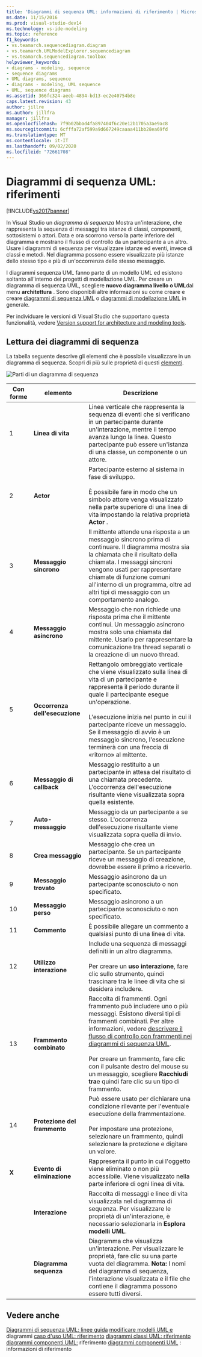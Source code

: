 ```yaml
---
title: 'Diagrammi di sequenza UML: informazioni di riferimento | Microsoft Docs'
ms.date: 11/15/2016
ms.prod: visual-studio-dev14
ms.technology: vs-ide-modeling
ms.topic: reference
f1_keywords:
- vs.teamarch.sequencediagram.diagram
- vs.teamarch.UMLModelExplorer.sequencediagram
- vs.teamarch.sequencediagram.toolbox
helpviewer_keywords:
- diagrams - modeling, sequence
- sequence diagrams
- UML diagrams, sequence
- diagrams - modeling, UML sequence
- UML, sequence diagrams
ms.assetid: 366fc324-aeeb-4894-bd13-ec2e40754b8e
caps.latest.revision: 43
author: jillre
ms.author: jillfra
manager: jillfra
ms.openlocfilehash: 7f9b02bbad4fa897404f6c20e12b1705a3ae9ac8
ms.sourcegitcommit: 6cfffa72af599a9d667249caaaa411bb28ea69fd
ms.translationtype: MT
ms.contentlocale: it-IT
ms.lasthandoff: 09/02/2020
ms.locfileid: "72661708"
---
```

# <a name="uml-sequence-diagrams-reference"></a>Diagrammi di sequenza UML: riferimenti
[!INCLUDE[vs2017banner](../includes/vs2017banner.md)]

In Visual Studio un *diagramma di sequenza* Mostra un'interazione, che rappresenta la sequenza di messaggi tra istanze di classi, componenti, sottosistemi o attori. Data e ora scorrono verso la parte inferiore del diagramma e mostrano il flusso di controllo da un partecipante a un altro. Usare i diagrammi di sequenza per visualizzare istanze ed eventi, invece di classi e metodi. Nel diagramma possono essere visualizzate più istanze dello stesso tipo e più di un'occorrenza dello stesso messaggio.

 I diagrammi sequenza UML fanno parte di un modello UML ed esistono soltanto all'interno dei progetti di modellazione UML. Per creare un diagramma di sequenza UML, scegliere **nuovo diagramma livello o UML**dal menu **architettura** . Sono disponibili altre informazioni su come creare e creare [diagrammi di sequenza UML](../modeling/uml-sequence-diagrams-guidelines.md) o [diagrammi di modellazione UML](../modeling/edit-uml-models-and-diagrams.md) in generale.

 Per individuare le versioni di Visual Studio che supportano questa funzionalità, vedere [Version support for architecture and modeling tools](../modeling/what-s-new-for-design-in-visual-studio.md#VersionSupport).

## <a name="reading-sequence-diagrams"></a>Lettura dei diagrammi di sequenza
 La tabella seguente descrive gli elementi che è possibile visualizzare in un diagramma di sequenza. Scopri di più sulle proprietà di questi [elementi](../modeling/properties-of-elements-on-uml-sequence-diagrams.md).

 ![Parti di un diagramma di sequenza](../modeling/media/uml-sequence.png "UML_Sequence")

|**Con forme**|**elemento**|**Descrizione**|
|---------------|-----------------|---------------------|
|1|**Linea di vita**|Linea verticale che rappresenta la sequenza di eventi che si verificano in un partecipante durante un'interazione, mentre il tempo avanza lungo la linea. Questo partecipante può essere un'istanza di una classe, un componente o un attore.|
|2|**Actor**|Partecipante esterno al sistema in fase di sviluppo.<br /><br /> È possibile fare in modo che un simbolo attore venga visualizzato nella parte superiore di una linea di vita impostando la relativa proprietà **Actor** .|
|3|**Messaggio sincrono**|Il mittente attende una risposta a un messaggio sincrono prima di continuare. Il diagramma mostra sia la chiamata che il risultato della chiamata. I messaggi sincroni vengono usati per rappresentare chiamate di funzione comuni all'interno di un programma, oltre ad altri tipi di messaggio con un comportamento analogo.|
|4|**Messaggio asincrono**|Messaggio che non richiede una risposta prima che il mittente continui. Un messaggio asincrono mostra solo una chiamata dal mittente. Usarlo per rappresentare la comunicazione tra thread separati o la creazione di un nuovo thread.|
|5|**Occorrenza dell'esecuzione**|Rettangolo ombreggiato verticale che viene visualizzato sulla linea di vita di un partecipante e rappresenta il periodo durante il quale il partecipante esegue un'operazione.<br /><br /> L'esecuzione inizia nel punto in cui il partecipante riceve un messaggio. Se il messaggio di avvio è un messaggio sincrono, l'esecuzione terminerà con una freccia di «ritorno» al mittente.|
|6|**Messaggio di callback**|Messaggio restituito a un partecipante in attesa del risultato di una chiamata precedente. L'occorrenza dell'esecuzione risultante viene visualizzata sopra quella esistente.|
|7|**Auto-messaggio**|Messaggio da un partecipante a se stesso. L'occorrenza dell'esecuzione risultante viene visualizzata sopra quella di invio.|
|8|**Crea messaggio**|Messaggio che crea un partecipante. Se un partecipante riceve un messaggio di creazione, dovrebbe essere il primo a riceverlo.|
|9|**Messaggio trovato**|Messaggio asincrono da un partecipante sconosciuto o non specificato.|
|10|**Messaggio perso**|Messaggio asincrono a un partecipante sconosciuto o non specificato.|
|11|**Commento**|È possibile allegare un commento a qualsiasi punto di una linea di vita.|
|12|**Utilizzo interazione**|Include una sequenza di messaggi definiti in un altro diagramma.<br /><br /> Per creare un **uso interazione**, fare clic sullo strumento, quindi trascinare tra le linee di vita che si desidera includere.|
|13|**Frammento combinato**|Raccolta di frammenti. Ogni frammento può includere uno o più messaggi. Esistono diversi tipi di frammenti combinati. Per altre informazioni, vedere [descrivere il flusso di controllo con frammenti nei diagrammi di sequenza UML](../modeling/describe-control-flow-with-fragments-on-uml-sequence-diagrams.md).<br /><br /> Per creare un frammento, fare clic con il pulsante destro del mouse su un messaggio, scegliere **Racchiudi tra**e quindi fare clic su un tipo di frammento.|
|14|**Protezione del frammento**|Può essere usato per dichiarare una condizione rilevante per l'eventuale esecuzione della frammentazione.<br /><br /> Per impostare una protezione, selezionare un frammento, quindi selezionare la protezione e digitare un valore.|
|**X**|**Evento di eliminazione**|Rappresenta il punto in cui l'oggetto viene eliminato o non più accessibile. Viene visualizzato nella parte inferiore di ogni linea di vita.|
||**Interazione**|Raccolta di messaggi e linee di vita visualizzata nel diagramma di sequenza. Per visualizzare le proprietà di un'interazione, è necessario selezionarla in **Esplora modelli UML**.|
||**Diagramma sequenza**|Diagramma che visualizza un'interazione. Per visualizzare le proprietà, fare clic su una parte vuota del diagramma. **Nota:**  I nomi del diagramma di sequenza, l'interazione visualizzata e il file che contiene il diagramma possono essere tutti diversi.|

## <a name="see-also"></a>Vedere anche
 [Diagrammi di sequenza UML: linee guida](../modeling/uml-sequence-diagrams-guidelines.md) [modificare modelli UML e](../modeling/edit-uml-models-and-diagrams.md) diagrammi [caso d'uso UML: riferimento](../modeling/uml-use-case-diagrams-reference.md) [diagrammi classi UML: riferimento](../modeling/uml-class-diagrams-reference.md) [diagrammi componenti UML:](../modeling/uml-component-diagrams-reference.md) riferimento [diagrammi componenti UML](../modeling/uml-component-diagrams-reference.md) : informazioni di riferimento
